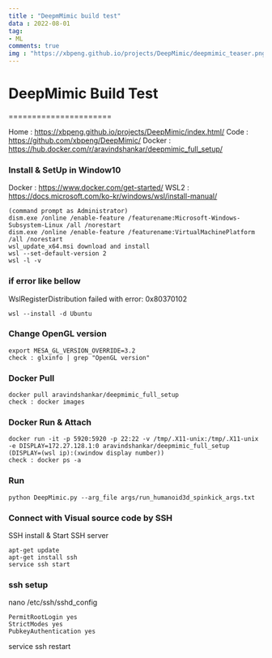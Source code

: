 ```yaml
---
title : "DeepmMimic build test"
data : 2022-08-01
tag:
- ML
comments: true
img : "https://xbpeng.github.io/projects/DeepMimic/deepmimic_teaser.png"
---
```


# DeepMimic Build Test
======================

Home : <https://xbpeng.github.io/projects/DeepMimic/index.html/>
Code : <https://github.com/xbpeng/DeepMimic/>
Docker : <https://hub.docker.com/r/aravindshankar/deepmimic_full_setup/>



### Install & SetUp in Window10

Docker : <https://www.docker.com/get-started/>
WSL2 : <https://docs.microsoft.com/ko-kr/windows/wsl/install-manual/>
```
(command prompt as Administrator)
dism.exe /online /enable-feature /featurename:Microsoft-Windows-Subsystem-Linux /all /norestart
dism.exe /online /enable-feature /featurename:VirtualMachinePlatform /all /norestart
wsl_update_x64.msi download and install
wsl --set-default-version 2
wsl -l -v
```

### if error like bellow
WslRegisterDistribution failed with error: 0x80370102
```
wsl --install -d Ubuntu
```

### Change OpenGL version
```
export MESA_GL_VERSION_OVERRIDE=3.2
check : glxinfo | grep "OpenGL version"
```

### Docker Pull
```
docker pull aravindshankar/deepmimic_full_setup
check : docker images
```

### Docker Run & Attach
```
docker run -it -p 5920:5920 -p 22:22 -v /tmp/.X11-unix:/tmp/.X11-unix -e DISPLAY=172.27.128.1:0 aravindshankar/deepmimic_full_setup
(DISPLAY=(wsl ip):(xwindow display number))
check : docker ps -a
```

### Run
```
python DeepMimic.py --arg_file args/run_humanoid3d_spinkick_args.txt
```


### Connect with Visual source code by SSH
SSH install & Start SSH server
```
apt-get update
apt-get install ssh
service ssh start
```

### ssh setup
nano /etc/ssh/sshd_config
```
PermitRootLogin yes
StrictModes yes
PubkeyAuthentication yes
```
service ssh restart
